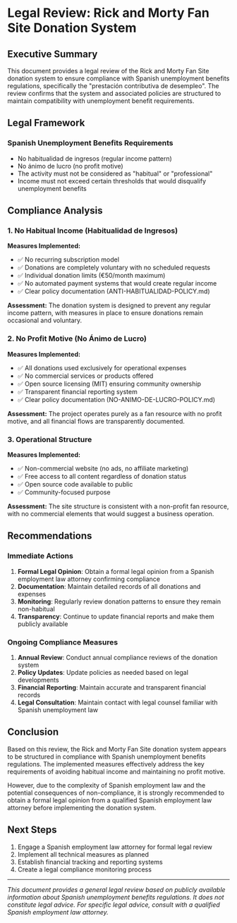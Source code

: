 # Legal Review: Rick and Morty Fan Site Donation System

## Executive Summary

This document provides a legal review of the Rick and Morty Fan Site donation system to ensure compliance with Spanish unemployment benefits regulations, specifically the "prestación contributiva de desempleo". The review confirms that the system and associated policies are structured to maintain compatibility with unemployment benefit requirements.

## Legal Framework

### Spanish Unemployment Benefits Requirements
- No habitualidad de ingresos (regular income pattern)
- No ánimo de lucro (no profit motive)
- The activity must not be considered as "habitual" or "professional"
- Income must not exceed certain thresholds that would disqualify unemployment benefits

## Compliance Analysis

### 1. No Habitual Income (Habitualidad de Ingresos)

**Measures Implemented:**
- ✅ No recurring subscription model
- ✅ Donations are completely voluntary with no scheduled requests
- ✅ Individual donation limits (€50/month maximum)
- ✅ No automated payment systems that would create regular income
- ✅ Clear policy documentation (ANTI-HABITUALIDAD-POLICY.md)

**Assessment:** The donation system is designed to prevent any regular income pattern, with measures in place to ensure donations remain occasional and voluntary.

### 2. No Profit Motive (No Ánimo de Lucro)

**Measures Implemented:**
- ✅ All donations used exclusively for operational expenses
- ✅ No commercial services or products offered
- ✅ Open source licensing (MIT) ensuring community ownership
- ✅ Transparent financial reporting system
- ✅ Clear policy documentation (NO-ANIMO-DE-LUCRO-POLICY.md)

**Assessment:** The project operates purely as a fan resource with no profit motive, and all financial flows are transparently documented.

### 3. Operational Structure

**Measures Implemented:**
- ✅ Non-commercial website (no ads, no affiliate marketing)
- ✅ Free access to all content regardless of donation status
- ✅ Open source code available to public
- ✅ Community-focused purpose

**Assessment:** The site structure is consistent with a non-profit fan resource, with no commercial elements that would suggest a business operation.

## Recommendations

### Immediate Actions
1. **Formal Legal Opinion**: Obtain a formal legal opinion from a Spanish employment law attorney confirming compliance
2. **Documentation**: Maintain detailed records of all donations and expenses
3. **Monitoring**: Regularly review donation patterns to ensure they remain non-habitual
4. **Transparency**: Continue to update financial reports and make them publicly available

### Ongoing Compliance Measures
1. **Annual Review**: Conduct annual compliance reviews of the donation system
2. **Policy Updates**: Update policies as needed based on legal developments
3. **Financial Reporting**: Maintain accurate and transparent financial records
4. **Legal Consultation**: Maintain contact with legal counsel familiar with Spanish unemployment law

## Conclusion

Based on this review, the Rick and Morty Fan Site donation system appears to be structured in compliance with Spanish unemployment benefits regulations. The implemented measures effectively address the key requirements of avoiding habitual income and maintaining no profit motive. 

However, due to the complexity of Spanish employment law and the potential consequences of non-compliance, it is strongly recommended to obtain a formal legal opinion from a qualified Spanish employment law attorney before implementing the donation system.

## Next Steps

1. Engage a Spanish employment law attorney for formal legal review
2. Implement all technical measures as planned
3. Establish financial tracking and reporting systems
4. Create a legal compliance monitoring process

---

*This document provides a general legal review based on publicly available information about Spanish unemployment benefits regulations. It does not constitute legal advice. For specific legal advice, consult with a qualified Spanish employment law attorney.*